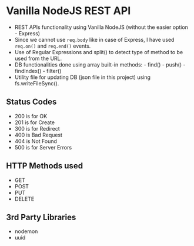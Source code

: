 # Vanilla NodeJS REST API

- REST APIs functionality using Vanilla NodeJS (without the easier option - Express)
- Since we cannot use `req.body` like in case of Express, I have used `req.on()` and `req.end()` events.
- Use of Regular Expressions and split() to detect type of method to be used from the URL.
- DB functionalities done using array built-in methods:
                - find()
                - push()
                - findIndex()
                - filter()
- Utility file for updating DB (json file in this project) using fs.writeFileSync().

## Status Codes
- 200 is for OK
- 201 is for Create
- 300 is for Redirect
- 400 is Bad Request
- 404 is Not Found
- 500 is for Server Errors

## HTTP Methods used
- GET
- POST
- PUT
- DELETE

## 3rd Party Libraries
- nodemon
- uuid
